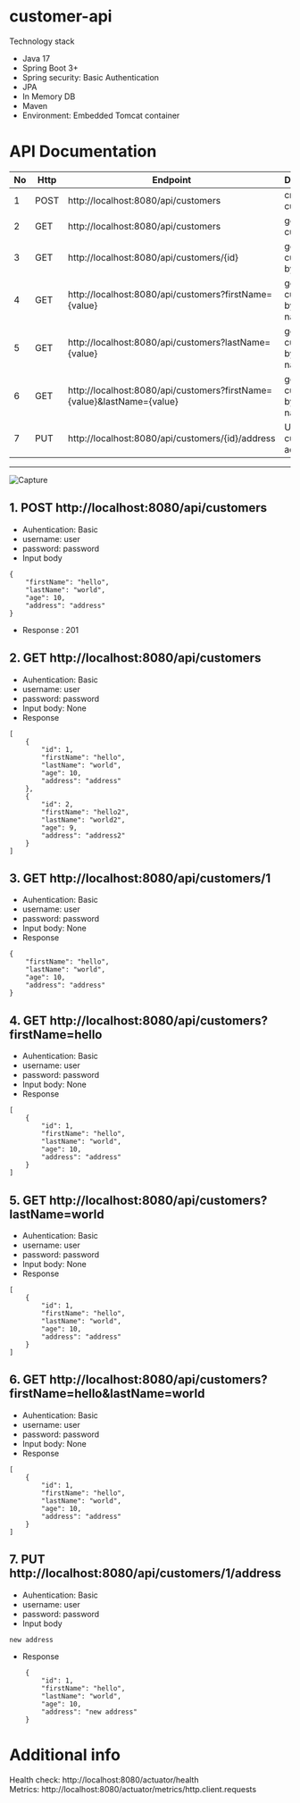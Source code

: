 # customer-api
  Technology stack
  - Java 17
  - Spring Boot 3+
  - Spring security: Basic Authentication
  - JPA
  - In Memory DB
  - Maven
  - Environment: Embedded Tomcat container 
  
# API Documentation
  |No| Http | Endpoint | Description
|----|---|---|---|
|1| POST | http://localhost:8080/api/customers| create customer|
|2| GET | http://localhost:8080/api/customers |get all customers|
|3| GET | http://localhost:8080/api/customers/{id} |get customer by identifier| 
|4| GET | http://localhost:8080/api/customers?firstName={value} |get customers by first name|
|5| GET | http://localhost:8080/api/customers?lastName={value} |get customers by last name|
|6| GET | http://localhost:8080/api/customers?firstName={value}&lastName={value} |get customers by both names|
|7| PUT | http://localhost:8080/api/customers/{id}/address |Update customer address|
---
![Capture](https://github.com/vishnuvuyyur1/customer-api/assets/22782834/ae646bb4-c839-4e7b-94f1-b58628ae424c)
## 1. POST http://localhost:8080/api/customers
- Auhentication: Basic 
- username: user 
- password: password  
- Input body
```
{
	"firstName": "hello",
	"lastName": "world",
	"age": 10,
	"address": "address"
}
```
- Response : 201

## 2. GET http://localhost:8080/api/customers
- Auhentication: Basic 
- username: user 
- password: password  
- Input body: None
- Response
```
[
    {
        "id": 1,
        "firstName": "hello",
        "lastName": "world",
        "age": 10,
        "address": "address"
    },
    {
        "id": 2,
        "firstName": "hello2",
        "lastName": "world2",
        "age": 9,
        "address": "address2"
    }
]
```
## 3. GET http://localhost:8080/api/customers/1
- Auhentication: Basic 
- username: user 
- password: password  
- Input body: None
- Response
```
{
	"firstName": "hello",
	"lastName": "world",
	"age": 10,
	"address": "address"
}
```
## 4. GET http://localhost:8080/api/customers?firstName=hello
- Auhentication: Basic 
- username: user 
- password: password  
- Input body: None
- Response
```
[
    {
        "id": 1,
        "firstName": "hello",
        "lastName": "world",
        "age": 10,
        "address": "address"
    }
]
```
## 5. GET http://localhost:8080/api/customers?lastName=world
- Auhentication: Basic 
- username: user 
- password: password  
- Input body: None
- Response
```
[
    {
        "id": 1,
        "firstName": "hello",
        "lastName": "world",
        "age": 10,
        "address": "address"
    }
]
```
## 6. GET http://localhost:8080/api/customers?firstName=hello&lastName=world
- Auhentication: Basic 
- username: user 
- password: password  
- Input body: None
- Response
```
[
    {
        "id": 1,
        "firstName": "hello",
        "lastName": "world",
        "age": 10,
        "address": "address"
    }
]
```
## 7. PUT  http://localhost:8080/api/customers/1/address
- Auhentication: Basic 
- username: user 
- password: password  
- Input body
```
new address
``` 
- Response
```
    {
        "id": 1,
        "firstName": "hello",
        "lastName": "world",
        "age": 10,
        "address": "new address"
    }
```
# Additional info
 Health check: http://localhost:8080/actuator/health <br>
 Metrics: http://localhost:8080/actuator/metrics/http.client.requests <br>
